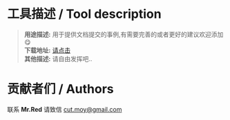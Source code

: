 # 工具描述 / Tool description  
> **用途描述:** 用于提供文档提交的事例,有需要完善的或者更好的建议欢迎添加:yum:  
> **下载地址:** [请点击](https://github.com/hocgin/Gather)  
> **其他描述:** 请自由发挥吧..  

# 贡献者们 / Authors  
联系 **Mr.Red** 请致信 <cut.moy@gmail.com>  
